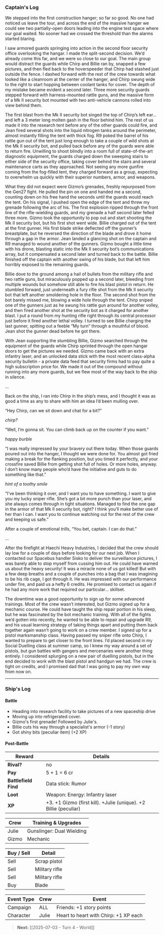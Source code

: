 ### Captain's Log

We stepped into the first construction hanger; so far so good. No one had noticed us leave the tour, and across the end of the massive hanger we could see two partially-open doors leading into the engine test space where our goal waited. No sooner had we crossed the threshold than the alarms started blaring.

I saw armored guards springing into action in the second floor security office overlooking the hangar. I made the split-second decision. We’d already come this far, and we were so close to our goal. The main group would distract the guards while Chirp and Billie ran by, snapped a few pictures, and then fled back to the hoverspeeder that Chirp had stashed just outside the fence. I dashed forward with the rest of the crew towards what looked like a cleanroom at the center of the hanger, and Chirp swung wide to the right to start hopping between coolant tanks for cover. The depth of my mistake became evident a second later. Three more security guards stepped forward with harness-mounted rattle guns, and the massive form of a Mk II security bot mounted with two anti-vehicle cannons rolled into view behind them.

The first blast from the Mk II security bot singed the top of Chirp’s left ear… and left a 3 meter long molten gash in the floor behind him. The rest of us made it into the research tent before any of the other guards could fire, and Jean fired several shots into the liquid nitrogen tanks around the perimeter, almost instantly filling the tent with thick fog. R9 poked the barrel of his rattle gun out of the tent just long enough to take a couple of wild shots at the Mk II security bot, and pulled back before any of the guards were able to return fire. Unwilling to shoot blindly into a room full of state-of-the-art diagnostic equipment, the guards charged down the sweeping stairs to either side of the security office, taking cover behind the stairs and several maintenance carts as they approached. Not seeing any more gunfire coming from the fog-filled tent, they charged forward as a group, expecting to overwhelm us quickly with their superior numbers, armor, and weapons.

What they did not expect were Gizmo’s grenades, freshly repurposed from the Gen27 fight. He pulled the pin on one and handed me a second, counting down on his free hand the seconds until the guards would reach the tent. On his signal, I pushed open the edge of the tent and threw my grenade following the arc of his. The first explosion ripped through the front line of the rifle-wielding guards, and my grenade a half second later felled three more. Gizmo took the opportunity to pop out and start shooting the Mk II security bot, but his first shot went wide. Billie charged out of the tent at the first gunner. His first blade strike deflected off the gunner’s breastplate, but he reversed the direction of the blade and drove it home through a gap in the armor. Jean landed a glancing shot on the captain and R9 managed to wound another of the gunners. Gizmo bought a little time with his drone, blasting static into the Mk II security bot’s communications array, but it compensated a second later and turned back to the battle. Billie finished off the captain with another swing of his blade, but that left him horribly exposed to the remaining guards.

Billie dove to the ground among a hail of bullets from the military rifle and two rattle guns, but miraculously popped up a second later, bleeding from multiple wounds but somehow still able to fire his blast pistol in return. He stumbled forward, just underneath a fury rifle shot from the Mk II security bot that left another smoldering hole in the floor. The second shot from the bot barely missed me, blowing a wide hole through the tent. Chirp sniped one of the gunners just as he swung his rattle gun around for another volley, and then fired another shot at the security bot as it charged for another blast. I put a round from my hunting rifle right through its central processor just before it fired another lethal volley. I turned to see Billie charging the last gunner, spitting out a feeble “My turn” through a mouthful of blood. Jean shot the gunner dead before he got there.

With Jean supporting the stumbling Billie, Gizmo searched through the equipment of the guards while Chirp sprinted through the open hangar doors to get the pictures we needed. Gizmo came back with an extra infantry laser, and an unlocked data stick with the most recent class-alpha security bulletin - a private data feed that security firms had to pay quite a high subscription price for. We made it out of the compound without running into any more guards, but we flew most of the way back to the ship in silence.

...

Back on the ship, I ran into Chirp in the ship’s mess, and I thought it was as good a time as any to share with him an idea I’d been mulling over.

“Hey Chirp, can we sit down and chat for a bit?”

*chirp?*

“Well, I’m gonna sit. You can climb back up on the counter if you want.”

*happy burble* 

“I was really impressed by your bravery out there today. When those guards poured out into the hanger, I thought we were done for. You almost got fried making a break for the flanking position, but you timed it perfectly, and your crossfire saved Billie from getting shot full of holes. Or more holes, anyway. I don’t know many people who’d have the initiative and guts to do something like that.”

*hint of a toothy smile*

“I’ve been thinking it over, and I want you to have something. I want to give you my lucky sniper rifle. She’s got a bit more punch than your laser, and she always comes through in tight situations. Managed to find the one gap in the armor of that Mk II security bot, right? I think you’ll make better use of her than I can. I want you to continue watching out for the rest of the crew and keeping us safe.”

After a couple of emotional *trills*, “You bet, captain. I can do that.”

...

After the firefight at Haechi Heavy Industries, I decided that the crew should lay low for a couple of days before looking for our next job. When I contacted our Spacebus handler Sisko to deliver the surveillance pictures, I was barely able to stop myself from cussing him out. He could have warned us about the heavy security! It was a miracle none of us got killed! But with a few deep breaths and a couple of punches into a bag that I was imagining to be his rib cage, I got through it. He was impressed with our performance under fire, and paid us a hefty 6 credits. He promised to contact us again if he had any more work that required our particular… skillset.

The downtime was a good opportunity to sign up for some advanced trainings. Most of the crew wasn’t interested, but Gizmo signed up for a mechanic course. He could have taught the ship repair portion in his sleep, but he was fascinated by the bot mechanic training. With all of the fights we’d gotten into recently, he wanted to be able to repair and upgrade R9, and his usual learning strategy of taking things apart and putting them back together again wasn’t going to work on a crew member. I signed up for a pistol marksmanship class. Having passed my sniper rifle onto Chirp, I wanted to prepare to get closer to the front lines. I’d placed second in my Social Duelling class at summer camp, so I knew my way around a set of pistols, but gun battles with gangers and mercenaries were another thing entirely. I considered splurging on a new pair of duelling pistols, but in the end decided to work with the blast pistol and handgun we had. The crew is tight on credits, and I promised dad that I was going to pay my own way from now on.

---

### Ship's Log

#### Battle

+ Heading into research facility to take pictures of a new spaceship drive
+ Moving up into refrigerated cover.
+ Gizmo's first grenade!  Followed by Julie's.
+ Billie cuts his way through a specialist's armor (-1 story)
+ Got shiny bits (peculiar item) (+2 XP)

#### Post-Battle

| Reward               | Details                                                          |
| -------------------- | ---------------------------------------------------------------- |
| **Rival?**           | no                                                               |
| **Pay**              | 5 + 1 = 6 cr                                                     |
| **Battlefield Find** | Data stick: Rumor                                                |
| **Loot**             | Weapon: Energy: Infantry laser                                   |
| **XP**               | +3. +1 Gizmo (first kill). +Julie (unique). +2 Billie (peculiar) |

| Crew  | Training & Upgrades       |
| ----- | ------------------------- |
| Julie | Gunslinger: Dual Wielding |
| Gizmo | Mechanic                  |

| Buy / Sell | Detail         |
| ---------- | -------------- |
| Sell       | Scrap pistol   |
| Sell       | Military rifle |
| Sell       | Military rifle |
| Buy        | Blade          |

| Event Type | Crew  | Event                                 |
| ---------- | ----- | ------------------------------------- |
| Campaign   | ALL   | Friends: +1 story points              |
| Character  | Julie | Heart to heart with Chirp: +1 XP each |

> **Next:** [[2025-07-03 - Turn 4 - World]]


